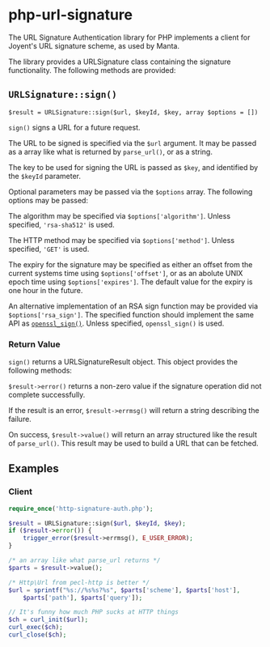 # php-url-signature

The URL Signature Authentication library for PHP implements a client
for Joyent's URL signature scheme, as used by Manta.

The library provides a URLSignature class containing the signature
functionality. The following methods are provided:

## `URLSignature::sign()`

~~~{.php}
$result = URLSignature::sign($url, $keyId, $key, array $options = [])
~~~

`sign()` signs a URL for a future request.

The URL to be signed is specified via the `$url` argument. It may
be passed as a array like what is returned by `parse_url()`, or as
a string.

The key to be used for signing the URL is passed as `$key`, and
identified by the `$keyId` parameter.

Optional parameters may be passed via the `$options` array. The
following options may be passed:

The algorithm may be specified via `$options['algorithm']`. Unless
specified, `'rsa-sha512'` is used.

The HTTP method may be specified via `$options['method']`. Unless
specified, `'GET'` is used.

The expiry for the signature may be specified as either an offset
from the current systems time using `$options['offset']`, or as an
abolute UNIX epoch time using `$options['expires']`. The default
value for the expiry is one hour in the future.

An alternative implementation of an RSA sign function may be provided
via `$options['rsa_sign']`. The specified function should implement
the same API as [`openssl_sign()`](http://php.net/openssl_sign).
Unless specified, `openssl_sign()` is used.

### Return Value

`sign()` returns a URLSignatureResult object. This object provides
the following methods:

`$result->error()` returns a non-zero value if the signature
operation did not complete successfully.

If the result is an error, `$result->errmsg()` will return a string
describing the failure.

On success, `$result->value()` will return an array structured like
the result of `parse_url()`. This result may be used to build a URL
that can be fetched.

## Examples

### Client

```php
require_once('http-signature-auth.php');

$result = URLSignature::sign($url, $keyId, $key);
if ($result->error()) {
	trigger_error($result->errmsg(), E_USER_ERROR);
}

/* an array like what parse_url returns */
$parts = $result->value();

/* Http\Url from pecl-http is better */
$url = sprintf("%s://%s%s?%s", $parts['scheme'], $parts['host'],
    $parts['path'], $parts['query']);

// It's funny how much PHP sucks at HTTP things
$ch = curl_init($url);
curl_exec($ch);
curl_close($ch);
```
